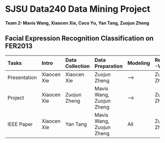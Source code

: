 # SJSU Data240 Data Mining Project
#### Team 2: Mavis Wang, Xiaocen Xie, Coco Yu, Yan Tang, Zuojun Zheng
## Facial Expression Recognition Classification on FER2013

|Tasks         | Intro                           | Data Collection | Data Preparation | Modeling | ResNet50-V2 | mini VGG| Ensembling | Conclusion |
|:------------ | :------------------------------ | :---------- | :-------------- | :------ | :---------- | :-------- | :---------|:---------|
|Presentation  | Xiaocen Xie |Xiaocen Xie | Zuojun Zheng | --> | Zuojun Zheng | Yan Tang | Mavis Wang | Coco Yu |
|Project       | Xiaocen Xie | Zuojun Zheng | Mavis Wang, Zuojun Zheng | --> | Zuojun Zheng | Yan Tang | Mavis Wang | Coco Yu |
|IEEE Paper    | Xiaocen Xie | Yan Tang | Mavis Wang, Zuojun Zheng | All | Zuojun Zheng | Yan Tang | Mavis Wang | Coco Yu |
